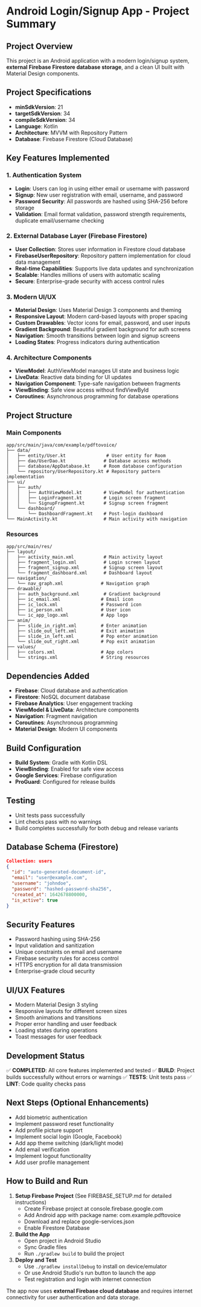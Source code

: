 # Android Login/Signup App - Project Summary

## Project Overview
This project is an Android application with a modern login/signup system, **external Firebase Firestore database storage**, and a clean UI built with Material Design components.

## Project Specifications
- **minSdkVersion**: 21
- **targetSdkVersion**: 34
- **compileSdkVersion**: 34
- **Language**: Kotlin
- **Architecture**: MVVM with Repository Pattern
- **Database**: Firebase Firestore (Cloud Database)

## Key Features Implemented

### 1. Authentication System
- **Login**: Users can log in using either email or username with password
- **Signup**: New user registration with email, username, and password
- **Password Security**: All passwords are hashed using SHA-256 before storage
- **Validation**: Email format validation, password strength requirements, duplicate email/username checking

### 2. External Database Layer (Firebase Firestore)
- **User Collection**: Stores user information in Firestore cloud database
- **FirebaseUserRepository**: Repository pattern implementation for cloud data management
- **Real-time Capabilities**: Supports live data updates and synchronization
- **Scalable**: Handles millions of users with automatic scaling
- **Secure**: Enterprise-grade security with access control rules

### 3. Modern UI/UX
- **Material Design**: Uses Material Design 3 components and theming
- **Responsive Layout**: Modern card-based layouts with proper spacing
- **Custom Drawables**: Vector icons for email, password, and user inputs
- **Gradient Background**: Beautiful gradient background for auth screens
- **Navigation**: Smooth transitions between login and signup screens
- **Loading States**: Progress indicators during authentication

### 4. Architecture Components
- **ViewModel**: AuthViewModel manages UI state and business logic
- **LiveData**: Reactive data binding for UI updates
- **Navigation Component**: Type-safe navigation between fragments
- **ViewBinding**: Safe view access without findViewById
- **Coroutines**: Asynchronous programming for database operations

## Project Structure

### Main Components
```
app/src/main/java/com/example/pdftovoice/
├── data/
│   ├── entity/User.kt               # User entity for Room
│   ├── dao/UserDao.kt              # Database access methods
│   ├── database/AppDatabase.kt     # Room database configuration
│   └── repository/UserRepository.kt # Repository pattern implementation
├── ui/
│   ├── auth/
│   │   ├── AuthViewModel.kt        # ViewModel for authentication
│   │   ├── LoginFragment.kt        # Login screen fragment
│   │   └── SignupFragment.kt       # Signup screen fragment
│   └── dashboard/
│       └── DashboardFragment.kt    # Post-login dashboard
└── MainActivity.kt                 # Main activity with navigation
```

### Resources
```
app/src/main/res/
├── layout/
│   ├── activity_main.xml           # Main activity layout
│   ├── fragment_login.xml          # Login screen layout
│   ├── fragment_signup.xml         # Signup screen layout
│   └── fragment_dashboard.xml      # Dashboard layout
├── navigation/
│   └── nav_graph.xml              # Navigation graph
├── drawable/
│   ├── auth_background.xml         # Gradient background
│   ├── ic_email.xml               # Email icon
│   ├── ic_lock.xml                # Password icon
│   ├── ic_person.xml              # User icon
│   └── ic_app_logo.xml            # App logo
├── anim/
│   ├── slide_in_right.xml         # Enter animation
│   ├── slide_out_left.xml         # Exit animation
│   ├── slide_in_left.xml          # Pop enter animation
│   └── slide_out_right.xml        # Pop exit animation
├── values/
│   ├── colors.xml                 # App colors
│   └── strings.xml                # String resources
```

## Dependencies Added
- **Firebase**: Cloud database and authentication
- **Firestore**: NoSQL document database
- **Firebase Analytics**: User engagement tracking
- **ViewModel & LiveData**: Architecture components
- **Navigation**: Fragment navigation
- **Coroutines**: Asynchronous programming
- **Material Design**: Modern UI components

## Build Configuration
- **Build System**: Gradle with Kotlin DSL
- **ViewBinding**: Enabled for safe view access
- **Google Services**: Firebase configuration
- **ProGuard**: Configured for release builds

## Testing
- Unit tests pass successfully
- Lint checks pass with no warnings
- Build completes successfully for both debug and release variants

## Database Schema (Firestore)
```json
Collection: users
{
  "id": "auto-generated-document-id",
  "email": "user@example.com",
  "username": "johndoe", 
  "password": "hashed-password-sha256",
  "created_at": 1642678800000,
  "is_active": true
}
```

## Security Features
- Password hashing using SHA-256
- Input validation and sanitization
- Unique constraints on email and username
- Firebase security rules for access control
- HTTPS encryption for all data transmission
- Enterprise-grade cloud security

## UI/UX Features
- Modern Material Design 3 styling
- Responsive layouts for different screen sizes
- Smooth animations and transitions
- Proper error handling and user feedback
- Loading states during operations
- Toast messages for user feedback

## Development Status
✅ **COMPLETED**: All core features implemented and tested
✅ **BUILD**: Project builds successfully without errors or warnings
✅ **TESTS**: Unit tests pass
✅ **LINT**: Code quality checks pass

## Next Steps (Optional Enhancements)
- Add biometric authentication
- Implement password reset functionality
- Add profile picture support
- Implement social login (Google, Facebook)
- Add app theme switching (dark/light mode)
- Add email verification
- Implement logout functionality
- Add user profile management

## How to Build and Run
1. **Setup Firebase Project** (See FIREBASE_SETUP.md for detailed instructions)
   - Create Firebase project at console.firebase.google.com
   - Add Android app with package name: com.example.pdftovoice
   - Download and replace google-services.json
   - Enable Firestore Database
2. **Build the App**
   - Open project in Android Studio
   - Sync Gradle files
   - Run `./gradlew build` to build the project
3. **Deploy and Test**
   - Use `./gradlew installDebug` to install on device/emulator
   - Or use Android Studio's run button to launch the app
   - Test registration and login with internet connection

The app now uses **external Firebase cloud database** and requires internet connectivity for user authentication and data storage.
